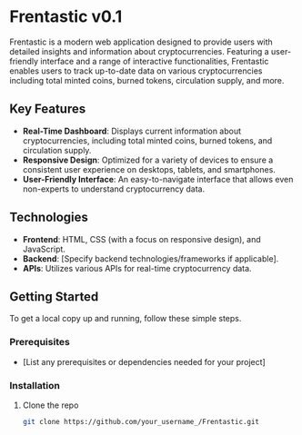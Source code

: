 # Frentastic v0.1

Frentastic is a modern web application designed to provide users with detailed insights and information about cryptocurrencies. Featuring a user-friendly interface and a range of interactive functionalities, Frentastic enables users to track up-to-date data on various cryptocurrencies including total minted coins, burned tokens, circulation supply, and more.

## Key Features

- **Real-Time Dashboard**: Displays current information about cryptocurrencies, including total minted coins, burned tokens, and circulation supply.
- **Responsive Design**: Optimized for a variety of devices to ensure a consistent user experience on desktops, tablets, and smartphones.
- **User-Friendly Interface**: An easy-to-navigate interface that allows even non-experts to understand cryptocurrency data.

## Technologies

- **Frontend**: HTML, CSS (with a focus on responsive design), and JavaScript.
- **Backend**: [Specify backend technologies/frameworks if applicable].
- **APIs**: Utilizes various APIs for real-time cryptocurrency data.

## Getting Started

To get a local copy up and running, follow these simple steps.

### Prerequisites

- [List any prerequisites or dependencies needed for your project]

### Installation

1. Clone the repo
   ```sh
   git clone https://github.com/your_username_/Frentastic.git
